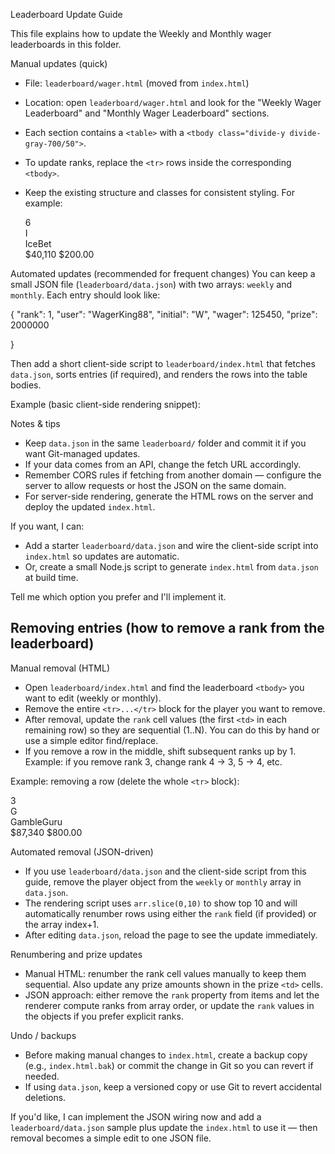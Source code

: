 Leaderboard Update Guide

This file explains how to update the Weekly and Monthly wager leaderboards in this folder.

 Manual updates (quick)
- File: `leaderboard/wager.html` (moved from `index.html`)
- Location: open `leaderboard/wager.html` and look for the "Weekly Wager Leaderboard" and "Monthly Wager Leaderboard" sections.
- Each section contains a `<table>` with a `<tbody class="divide-y divide-gray-700/50">`.
- To update ranks, replace the `<tr>` rows inside the corresponding `<tbody>`.
- Keep the existing structure and classes for consistent styling. For example:

  <tr class="hover:bg-primary/30 transition-colors">
    <td class="px-6 py-4 text-lg font-bold text-gray-400">6</td>
    <td class="px-6 py-4">
      <div class="flex items-center space-x-3">
        <div class="w-10 h-10 bg-gradient-to-r from-indigo-500 to-indigo-700 rounded-full flex items-center justify-center text-white font-bold">I</div>
        <span class="text-white font-medium">IceBet</span>
      </div>
    </td>
    <td class="px-6 py-4 text-center"><span class="text-lg font-bold text-purple-400">$40,110</span></td>
    <td class="px-6 py-4 text-right"><span class="text-xl font-bold text-green-400">$200.00</span></td>
  </tr>

Automated updates (recommended for frequent changes)
You can keep a small JSON file (`leaderboard/data.json`) with two arrays: `weekly` and `monthly`. Each entry should look like:

  {
    "rank": 1,
    "user": "WagerKing88",
    "initial": "W",
    "wager": 125450,
    "prize": 2000000
    
  }

Then add a short client-side script to `leaderboard/index.html` that fetches `data.json`, sorts entries (if required), and renders the rows into the table bodies.

Example (basic client-side rendering snippet):

  <script>
  async function loadLeaderboard() {
    const resp = await fetch('data.json');
    const data = await resp.json();

    const weeklyBody = document.querySelector('#weeklyLeaderboard tbody');
    const monthlyBody = document.querySelector('#monthlyLeaderboard tbody');

    function renderRows(arr, tbody, colorClass) {
      tbody.innerHTML = '';
      arr.slice(0,10).forEach((item, idx) => {
        const tr = document.createElement('tr');
        tr.className = 'hover:bg-primary/30 transition-colors';
        tr.innerHTML = `
          <td class="px-6 py-4 text-lg font-bold text-gray-400">${item.rank || idx+1}</td>
          <td class="px-6 py-4">
            <div class="flex items-center space-x-3">
              <div class="w-10 h-10 ${colorClass} rounded-full flex items-center justify-center text-white font-bold">${item.initial || item.user.charAt(0)}</div>
              <span class="text-white font-medium">${item.user}</span>
            </div>
          </td>
          <td class="px-6 py-4 text-center"><span class="text-lg font-bold text-purple-400">$${item.wager.toLocaleString()}</span></td>
          <td class="px-6 py-4 text-right"><span class="text-xl font-bold text-green-400">$${item.prize.toFixed(2)}</span></td>
        `;
        tbody.appendChild(tr);
      });
    }

    renderRows(data.weekly, weeklyBody, 'bg-gradient-to-r from-gold to-yellow-500');
    renderRows(data.monthly, monthlyBody, 'bg-gradient-to-r from-gold to-yellow-500');
  }

  document.addEventListener('DOMContentLoaded', loadLeaderboard);
  </script>

Notes & tips
- Keep `data.json` in the same `leaderboard/` folder and commit it if you want Git-managed updates.
- If your data comes from an API, change the fetch URL accordingly.
- Remember CORS rules if fetching from another domain — configure the server to allow requests or host the JSON on the same domain.
- For server-side rendering, generate the HTML rows on the server and deploy the updated `index.html`.

If you want, I can:
- Add a starter `leaderboard/data.json` and wire the client-side script into `index.html` so updates are automatic.
- Or, create a small Node.js script to generate `index.html` from `data.json` at build time.

Tell me which option you prefer and I'll implement it.

Removing entries (how to remove a rank from the leaderboard)
---------------------------------------------------------

Manual removal (HTML)
- Open `leaderboard/index.html` and find the leaderboard `<tbody>` you want to edit (weekly or monthly).
- Remove the entire `<tr>...</tr>` block for the player you want to remove.
- After removal, update the `rank` cell values (the first `<td>` in each remaining row) so they are sequential (1..N). You can do this by hand or use a simple editor find/replace.
- If you remove a row in the middle, shift subsequent ranks up by 1. Example: if you remove rank 3, change rank 4 -> 3, 5 -> 4, etc.

Example: removing a row (delete the whole `<tr>` block):

  <!-- delete this block to remove the player -->
  <tr class="hover:bg-primary/30 transition-colors">
    <td class="px-6 py-4 text-lg font-bold text-gray-400">3</td>
    <td class="px-6 py-4">
      <div class="flex items-center space-x-3">
        <div class="w-10 h-10 bg-gradient-to-r from-bronze to-orange-600 rounded-full flex items-center justify-center text-white font-bold">G</div>
        <span class="text-white font-medium">GambleGuru</span>
      </div>
    </td>
    <td class="px-6 py-4 text-center"><span class="text-lg font-bold text-purple-400">$87,340</span></td>
    <td class="px-6 py-4 text-right"><span class="text-xl font-bold text-bronze">$800.00</span></td>
  </tr>

Automated removal (JSON-driven)
- If you use `leaderboard/data.json` and the client-side script from this guide, remove the player object from the `weekly` or `monthly` array in `data.json`.
- The rendering script uses `arr.slice(0,10)` to show top 10 and will automatically renumber rows using either the `rank` field (if provided) or the array index+1.
- After editing `data.json`, reload the page to see the update immediately.

Renumbering and prize updates
- Manual HTML: renumber the rank cell values manually to keep them sequential. Also update any prize amounts shown in the prize `<td>` cells.
- JSON approach: either remove the `rank` property from items and let the renderer compute ranks from array order, or update the `rank` values in the objects if you prefer explicit ranks.

Undo / backups
- Before making manual changes to `index.html`, create a backup copy (e.g., `index.html.bak`) or commit the change in Git so you can revert if needed.
- If using `data.json`, keep a versioned copy or use Git to revert accidental deletions.

If you'd like, I can implement the JSON wiring now and add a `leaderboard/data.json` sample plus update the `index.html` to use it — then removal becomes a simple edit to one JSON file.
